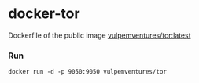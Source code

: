 # docker-tor

Dockerfile of the public image [vulpemventures/tor:latest]()

### Run 

```
docker run -d -p 9050:9050 vulpemventures/tor
```
